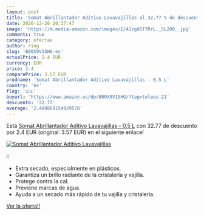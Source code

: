 ```yaml
---
layout: post
title: 'Somat Abrillantador Aditivo Lavavajillas al 32.77 % de descuento'
date: 2020-12-26 20:37:47
image: 'https://m.media-amazon.com/images/I/41zgd5T7RrL._SL200_.jpg'
comments: true
category: ofertas
author: ring
slug: 'B00X9V1SHG-es'
actualPrice: 2.4 EUR
currency: EUR
price: 2.4
comparePrice: 3.57 EUR
prodname: 'Somat Abrillantador Aditivo Lavavajillas - 0.5 L'
country: 'es'
flag: '🇪🇸'
buyurl: 'https://www.amazon.es/dp/B00X9V1SHG/?tag=tolees-21'
descuento: '32.77'
average: '2.489859154929578'
---
```


Está [Somat Abrillantador Aditivo Lavavajillas - 0.5 L](https://www.amazon.es/dp/B00X9V1SHG/?tag=tolees-21) con 32.77 de descuento por 2.4 EUR (original: 3.57 EUR) en el siguiente enlace!

[![Somat Abrillantador Aditivo Lavavajillas](https://m.media-amazon.com/images/I/41zgd5T7RrL._SL200_.jpg)](https://www.amazon.es/dp/B00X9V1SHG/?tag=tolees-21)

ℹ️:

- Extra secado, especialmente en plásticos.
- Garantiza un brillo radiante de la cristalería y vajilla.
- Protege contra la cal.
- Previene marcas de agua.
- Ayuda a un secado más rápido de tu vajilla y cristalería.

[Ver la oferta!!](https://www.amazon.es/dp/B00X9V1SHG/?tag=tolees-21)
